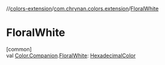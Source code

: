 //[colors-extension](../../index.md)/[com.chrynan.colors.extension](index.md)/[FloralWhite](-floral-white.md)

# FloralWhite

[common]\
val [Color.Companion](../../../colors-core/colors-core/com.chrynan.colors/-color/-companion/index.md).[FloralWhite](-floral-white.md): [HexadecimalColor](../../../colors-core/colors-core/com.chrynan.colors/-hexadecimal-color/index.md)
